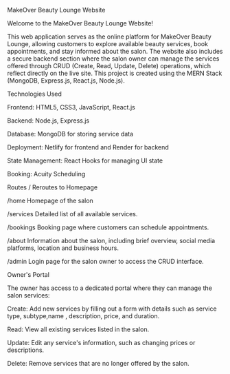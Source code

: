 MakeOver Beauty Lounge Website

Welcome to the MakeOver Beauty Lounge Website! 

This web application serves as the online platform for MakeOver Beauty Lounge, allowing customers to explore available beauty services, book appointments, and stay informed about the salon. The website also includes a secure backend section where the salon owner can manage the services offered through CRUD (Create, Read, Update, Delete) operations, which reflect directly on the live site. This project is created using the MERN Stack (MongoDB, Express.js, React.js, Node.js).


Technologies Used

Frontend: HTML5, CSS3, JavaScript, React.js

Backend: Node.js, Express.js

Database: MongoDB for storing service data

Deployment: Netlify for frontend and Render for backend

State Management: React Hooks for managing UI state

Booking: Acuity Scheduling


Routes
/ Reroutes to Homepage

/home Homepage of the salon

/services Detailed list of all available services.

/bookings Booking page where customers can schedule appointments.

/about Information about the salon, including brief overview, social media platforms, location and business hours.

/admin Login page for the salon owner to access the CRUD interface. 


Owner's Portal

The owner has access to a dedicated portal where they can manage the salon services:

Create: Add new services by filling out a form with details such as service type, subtype,name , description, price, and duration.

Read: View all existing services listed in the salon.

Update: Edit any service's information, such as changing prices or descriptions.

Delete: Remove services that are no longer offered by the salon.
